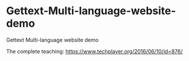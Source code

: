 # Gettext-Multi-language-website-demo
Gettext Multi-language website demo

The complete teaching: https://www.techplayer.org/2016/06/10/id=876/
